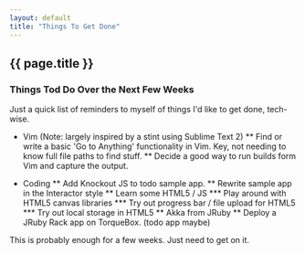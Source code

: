 ```yaml
---
layout: default
title: "Things To Get Done"
---
```


{{ page.title }}
-------------

### Things Tod Do Over the Next Few Weeks

Just a quick list of reminders to myself of things I'd like to get done, tech-wise.

* Vim (Note: largely inspired by a stint using Sublime Text 2)
** Find or write a basic 'Go to Anything' functionality in Vim. Key, not needing to know full file paths to find stuff.
** Decide a good way to run builds form Vim and capture the output.

* Coding
** Add Knockout JS to todo sample app.
** Rewrite sample app in the Interactor style
** Learn some HTML5 / JS
*** Play around with HTML5 canvas libraries
*** Try out progress bar / file upload for HTML5
*** Try out local storage in HTML5
** Akka from JRuby
** Deploy a JRuby Rack app on TorqueBox. (todo app maybe)

This is probably enough for a few weeks. Just need to get on it.

